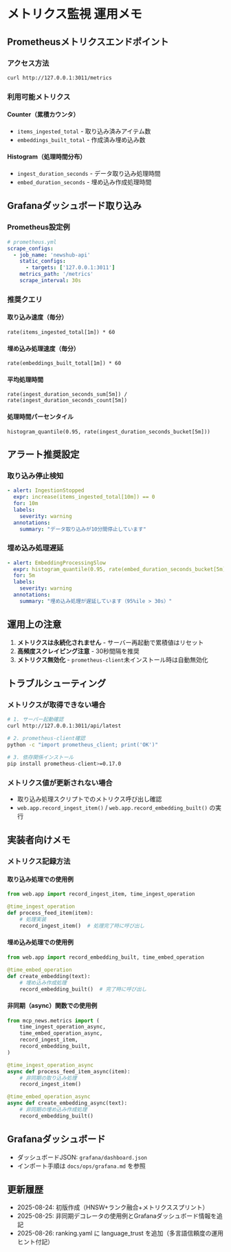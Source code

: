 # メトリクス監視 運用メモ

## Prometheusメトリクスエンドポイント

### アクセス方法
```bash
curl http://127.0.0.1:3011/metrics
```

### 利用可能メトリクス

#### Counter（累積カウンタ）
- `items_ingested_total` - 取り込み済みアイテム数
- `embeddings_built_total` - 作成済み埋め込み数

#### Histogram（処理時間分布）
- `ingest_duration_seconds` - データ取り込み処理時間
- `embed_duration_seconds` - 埋め込み作成処理時間

## Grafanaダッシュボード取り込み

### Prometheus設定例
```yaml
# prometheus.yml
scrape_configs:
  - job_name: 'newshub-api'
    static_configs:
      - targets: ['127.0.0.1:3011']
    metrics_path: '/metrics'
    scrape_interval: 30s
```

### 推奨クエリ

#### 取り込み速度（毎分）
```promql
rate(items_ingested_total[1m]) * 60
```

#### 埋め込み処理速度（毎分）
```promql
rate(embeddings_built_total[1m]) * 60
```

#### 平均処理時間
```promql
rate(ingest_duration_seconds_sum[5m]) / rate(ingest_duration_seconds_count[5m])
```

#### 処理時間パーセンタイル
```promql
histogram_quantile(0.95, rate(ingest_duration_seconds_bucket[5m]))
```

## アラート推奨設定

### 取り込み停止検知
```yaml
- alert: IngestionStopped
  expr: increase(items_ingested_total[10m]) == 0
  for: 10m
  labels:
    severity: warning
  annotations:
    summary: "データ取り込みが10分間停止しています"
```

### 埋め込み処理遅延
```yaml
- alert: EmbeddingProcessingSlow
  expr: histogram_quantile(0.95, rate(embed_duration_seconds_bucket[5m])) > 30
  for: 5m
  labels:
    severity: warning
  annotations:
    summary: "埋め込み処理が遅延しています（95%ile > 30s）"
```

## 運用上の注意

1. **メトリクスは永続化されません** - サーバー再起動で累積値はリセット
2. **高頻度スクレイピング注意** - 30秒間隔を推奨
3. **メトリクス無効化** - `prometheus-client`未インストール時は自動無効化

## トラブルシューティング

### メトリクスが取得できない場合
```bash
# 1. サーバー起動確認
curl http://127.0.0.1:3011/api/latest

# 2. prometheus-client確認
python -c "import prometheus_client; print('OK')"

# 3. 依存関係インストール
pip install prometheus-client>=0.17.0
```

### メトリクス値が更新されない場合
- 取り込み処理スクリプトでのメトリクス呼び出し確認
- `web.app.record_ingest_item()` / `web.app.record_embedding_built()` の実行

## 実装者向けメモ

### メトリクス記録方法

#### 取り込み処理での使用例
```python
from web.app import record_ingest_item, time_ingest_operation

@time_ingest_operation
def process_feed_item(item):
    # 処理実装
    record_ingest_item()  # 処理完了時に呼び出し
```

#### 埋め込み処理での使用例  
```python
from web.app import record_embedding_built, time_embed_operation

@time_embed_operation
def create_embedding(text):
    # 埋め込み作成処理
    record_embedding_built()  # 完了時に呼び出し
```

#### 非同期（async）関数での使用例
```python
from mcp_news.metrics import (
    time_ingest_operation_async,
    time_embed_operation_async,
    record_ingest_item,
    record_embedding_built,
)

@time_ingest_operation_async
async def process_feed_item_async(item):
    # 非同期の取り込み処理
    record_ingest_item()

@time_embed_operation_async
async def create_embedding_async(text):
    # 非同期の埋め込み作成処理
    record_embedding_built()
```

## Grafanaダッシュボード

- ダッシュボードJSON: `grafana/dashboard.json`
- インポート手順は `docs/ops/grafana.md` を参照

## 更新履歴

- 2025-08-24: 初版作成（HNSW+ランク融合+メトリクススプリント）
- 2025-08-25: 非同期デコレータの使用例とGrafanaダッシュボード情報を追記
- 2025-08-26: ranking.yaml に language_trust を追加（多言語信頼度の運用ヒント付記）
